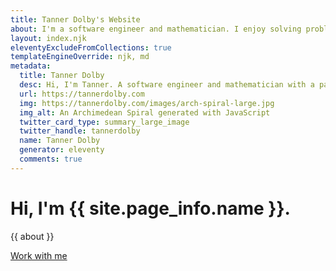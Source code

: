 ```yaml
--- 
title: Tanner Dolby's Website
about: I'm a software engineer and mathematician. I enjoy solving problems and building things for the web.
layout: index.njk
eleventyExcludeFromCollections: true
templateEngineOverride: njk, md
metadata:
  title: Tanner Dolby
  desc: Hi, I'm Tanner. A software engineer and mathematician with a passion for building things for the web.
  url: https://tannerdolby.com
  img: https://tannerdolby.com/images/arch-spiral-large.jpg
  img_alt: An Archimedean Spiral generated with JavaScript
  twitter_card_type: summary_large_image
  twitter_handle: tannerdolby
  name: Tanner Dolby
  generator: eleventy
  comments: true
---
```


<div class="welcome-container">
    <div class="home-banner">
        <div class="hero-content">
            <h1>Hi, I'm {{ site.page_info.name }}.</h1>
            <p>{{ about }}</p>
            <a class="reach-me button hero" href="/contact">Work with me</a>
        </div>
    </div>
</div>